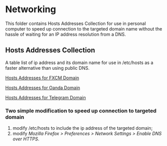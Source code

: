 # Networking
This folder contains Hosts Addresses Collection for use in personal computer to speed up connection to the targeted domain name without the hassle of waiting for an IP address resolution from a DNS.

## Hosts Addresses Collection
A table list of ip address and its domain name for use in /etc/hosts as a faster alternative than using public DNS.

[Hosts Addresses for FXCM Domain](hosts-fxcm)

[Hosts Addresses for Oanda Domain](hosts-oanda)

[Hosts Addresses for Telegram Domain](hosts-telegram)

### Two simple modification to speed up connection to targeted domain
1. modify /etc/hosts to include the ip address of the targeted domain;
2. modify *Mozilla Firefox > Preferences > Network Settings > Enable DNS over HTTPS*.
